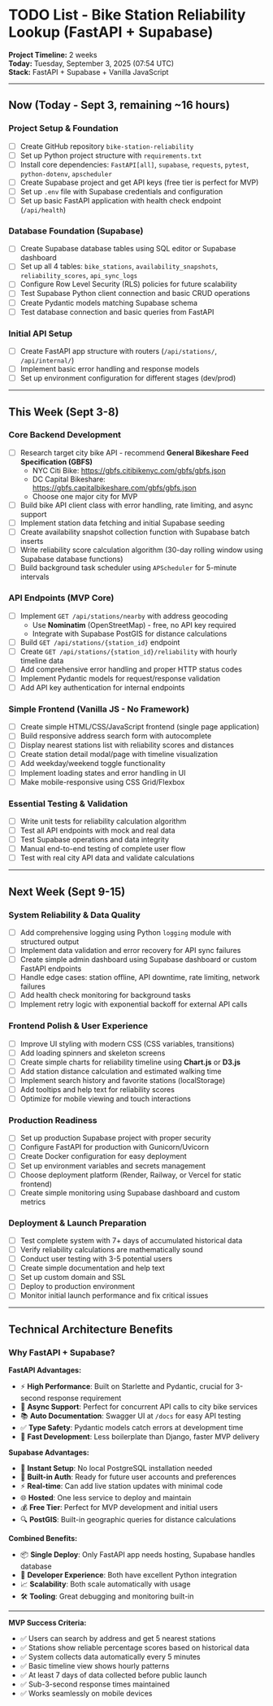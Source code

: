 # TODO List - Bike Station Reliability Lookup (FastAPI + Supabase)

**Project Timeline:** 2 weeks  
**Today:** Tuesday, September 3, 2025 (07:54 UTC)  
**Stack:** FastAPI + Supabase + Vanilla JavaScript

---

## Now (Today - Sept 3, remaining ~16 hours)

### Project Setup & Foundation
- [ ] Create GitHub repository `bike-station-reliability` 
- [ ] Set up Python project structure with `requirements.txt`
- [ ] Install core dependencies: `FastAPI[all]`, `supabase`, `requests`, `pytest`, `python-dotenv`, `apscheduler`
- [ ] Create Supabase project and get API keys (free tier is perfect for MVP)
- [ ] Set up `.env` file with Supabase credentials and configuration
- [ ] Set up basic FastAPI application with health check endpoint (`/api/health`)

### Database Foundation (Supabase)
- [ ] Create Supabase database tables using SQL editor or Supabase dashboard
- [ ] Set up all 4 tables: `bike_stations`, `availability_snapshots`, `reliability_scores`, `api_sync_logs`
- [ ] Configure Row Level Security (RLS) policies for future scalability
- [ ] Test Supabase Python client connection and basic CRUD operations
- [ ] Create Pydantic models matching Supabase schema
- [ ] Test database connection and basic queries from FastAPI

### Initial API Setup
- [ ] Create FastAPI app structure with routers (`/api/stations/`, `/api/internal/`)
- [ ] Implement basic error handling and response models
- [ ] Set up environment configuration for different stages (dev/prod)

---

## This Week (Sept 3-8)

### Core Backend Development
- [ ] Research target city bike API - recommend **General Bikeshare Feed Specification (GBFS)** 
  - NYC Citi Bike: https://gbfs.citibikenyc.com/gbfs/gbfs.json
  - DC Capital Bikeshare: https://gbfs.capitalbikeshare.com/gbfs/gbfs.json
  - Choose one major city for MVP
- [ ] Build bike API client class with error handling, rate limiting, and async support
- [ ] Implement station data fetching and initial Supabase seeding
- [ ] Create availability snapshot collection function with Supabase batch inserts
- [ ] Write reliability score calculation algorithm (30-day rolling window using Supabase database functions)
- [ ] Build background task scheduler using `APScheduler` for 5-minute intervals

### API Endpoints (MVP Core)
- [ ] Implement `GET /api/stations/nearby` with address geocoding 
  - Use **Nominatim** (OpenStreetMap) - free, no API key required
  - Integrate with Supabase PostGIS for distance calculations
- [ ] Build `GET /api/stations/{station_id}` endpoint
- [ ] Create `GET /api/stations/{station_id}/reliability` with hourly timeline data
- [ ] Add comprehensive error handling and proper HTTP status codes
- [ ] Implement Pydantic models for request/response validation
- [ ] Add API key authentication for internal endpoints

### Simple Frontend (Vanilla JS - No Framework)
- [ ] Create simple HTML/CSS/JavaScript frontend (single page application)
- [ ] Build responsive address search form with autocomplete
- [ ] Display nearest stations list with reliability scores and distances
- [ ] Create station detail modal/page with timeline visualization
- [ ] Add weekday/weekend toggle functionality
- [ ] Implement loading states and error handling in UI
- [ ] Make mobile-responsive using CSS Grid/Flexbox

### Essential Testing & Validation
- [ ] Write unit tests for reliability calculation algorithm
- [ ] Test all API endpoints with mock and real data
- [ ] Test Supabase operations and data integrity
- [ ] Manual end-to-end testing of complete user flow
- [ ] Test with real city API data and validate calculations

---

## Next Week (Sept 9-15)

### System Reliability & Data Quality
- [ ] Add comprehensive logging using Python `logging` module with structured output
- [ ] Implement data validation and error recovery for API sync failures
- [ ] Create simple admin dashboard using Supabase dashboard or custom FastAPI endpoints
- [ ] Handle edge cases: station offline, API downtime, rate limiting, network failures
- [ ] Add health check monitoring for background tasks
- [ ] Implement retry logic with exponential backoff for external API calls

### Frontend Polish & User Experience
- [ ] Improve UI styling with modern CSS (CSS variables, transitions)
- [ ] Add loading spinners and skeleton screens
- [ ] Create simple charts for reliability timeline using **Chart.js** or **D3.js**
- [ ] Add station distance calculation and estimated walking time
- [ ] Implement search history and favorite stations (localStorage)
- [ ] Add tooltips and help text for reliability scores
- [ ] Optimize for mobile viewing and touch interactions

### Production Readiness
- [ ] Set up production Supabase project with proper security
- [ ] Configure FastAPI for production with Gunicorn/Uvicorn
- [ ] Create Docker configuration for easy deployment
- [ ] Set up environment variables and secrets management
- [ ] Choose deployment platform (Render, Railway, or Vercel for static frontend)
- [ ] Create simple monitoring using Supabase dashboard and custom metrics

### Deployment & Launch Preparation
- [ ] Test complete system with 7+ days of accumulated historical data
- [ ] Verify reliability calculations are mathematically sound
- [ ] Conduct user testing with 3-5 potential users
- [ ] Create simple documentation and help text
- [ ] Set up custom domain and SSL
- [ ] Deploy to production environment
- [ ] Monitor initial launch performance and fix critical issues

---

## Technical Architecture Benefits

### Why FastAPI + Supabase?

**FastAPI Advantages:**
- ⚡ **High Performance**: Built on Starlette and Pydantic, crucial for 3-second response requirement
- 🔄 **Async Support**: Perfect for concurrent API calls to city bike services
- 📚 **Auto Documentation**: Swagger UI at `/docs` for easy API testing
- ✅ **Type Safety**: Pydantic models catch errors at development time
- 🚀 **Fast Development**: Less boilerplate than Django, faster MVP delivery

**Supabase Advantages:**
- 🎯 **Instant Setup**: No local PostgreSQL installation needed
- 🔐 **Built-in Auth**: Ready for future user accounts and preferences
- ⚡ **Real-time**: Can add live station updates with minimal code
- 🌐 **Hosted**: One less service to deploy and maintain
- 💰 **Free Tier**: Perfect for MVP development and initial users
- 🔍 **PostGIS**: Built-in geographic queries for distance calculations

**Combined Benefits:**
- 📦 **Single Deploy**: Only FastAPI app needs hosting, Supabase handles database
- 🔧 **Developer Experience**: Both have excellent Python integration
- 📈 **Scalability**: Both scale automatically with usage
- 🛠️ **Tooling**: Great debugging and monitoring built-in

---

**MVP Success Criteria:**
- ✅ Users can search by address and get 5 nearest stations
- ✅ Stations show reliable percentage scores based on historical data  
- ✅ System collects data automatically every 5 minutes
- ✅ Basic timeline view shows hourly patterns
- ✅ At least 7 days of data collected before public launch
- ✅ Sub-3-second response times maintained
- ✅ Works seamlessly on mobile devices

